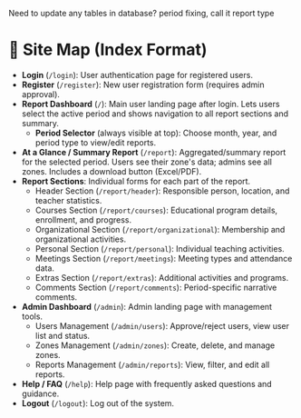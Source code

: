Need to update any tables in database?
period fixing, call it report type

# 📄 Site Map (Index Format)

- **Login** (`/login`): User authentication page for registered users.
- **Register** (`/register`): New user registration form (requires admin approval).
- **Report Dashboard** (`/`): Main user landing page after login. Lets users select the active period and shows navigation to all report sections and summary.
  - **Period Selector** (always visible at top): Choose month, year, and period type to view/edit reports.
- **At a Glance / Summary Report** (`/report`): Aggregated/summary report for the selected period. Users see their zone's data; admins see all zones. Includes a download button (Excel/PDF).
- **Report Sections**: Individual forms for each part of the report.
  - Header Section (`/report/header`): Responsible person, location, and teacher statistics.
  - Courses Section (`/report/courses`): Educational program details, enrollment, and progress.
  - Organizational Section (`/report/organizational`): Membership and organizational activities.
  - Personal Section (`/report/personal`): Individual teaching activities.
  - Meetings Section (`/report/meetings`): Meeting types and attendance data.
  - Extras Section (`/report/extras`): Additional activities and programs.
  - Comments Section (`/report/comments`): Period-specific narrative comments.
- **Admin Dashboard** (`/admin`): Admin landing page with management tools.
  - Users Management (`/admin/users`): Approve/reject users, view user list and status.
  - Zones Management (`/admin/zones`): Create, delete, and manage zones.
  - Reports Management (`/admin/reports`): View, filter, and edit all reports.
- **Help / FAQ** (`/help`): Help page with frequently asked questions and guidance.
- **Logout** (`/logout`): Log out of the system.

